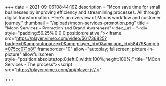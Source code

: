 +++
date = 2021-09-06T08:44:19Z
description = "Mcon save time for small businesses by improving efficiency and streamlining processes. All through digital transformation. Here's an overview of Mcons workflow and customer journey."
thumbnail = "/uploads/mcon-services-promotion.png"
title = "Mcon Services - Promotion and Brand Awareness"
video_url = "<div style=\"padding:56.25% 0 0 0;position:relative;\"><iframe src=\"https://player.vimeo.com/video/561736825?badge=0&amp;autopause=0&amp;player_id=0&amp;app_id=58479&amp;h=075cc071b8\" frameborder=\"0\" allow=\"autoplay; fullscreen; picture-in-picture\" allowfullscreen style=\"position:absolute;top:0;left:0;width:100%;height:100%;\" title=\"MCon Services - The process\"></iframe></div><script src=\"https://player.vimeo.com/api/player.js\"></script>"

+++
